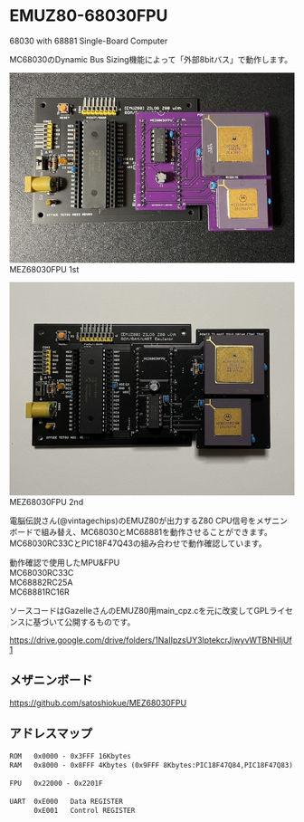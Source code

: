 # EMUZ80-68030FPU
68030 with 68881 Single-Board Computer

MC68030のDynamic Bus Sizing機能によって「外部8bitバス」で動作します。

![MEZ68030FPU](https://github.com/satoshiokue/EMUZ80-68030FPU/blob/main/IMG_1721.jpeg)  
MEZ68030FPU 1st  

![MEZ68030FPU](https://github.com/satoshiokue/EMUZ80-68030FPU/blob/main/IMG_1818.jpeg)  
MEZ68030FPU 2nd  

電脳伝説さん(@vintagechips)のEMUZ80が出力するZ80 CPU信号をメザニンボードで組み替え、MC68030とMC68881を動作させることができます。  
MC68030RC33CとPIC18F47Q43の組み合わせで動作確認しています。  

動作確認で使用したMPU&FPU  
MC68030RC33C  
MC68882RC25A  
MC68881RC16R  

ソースコードはGazelleさんのEMUZ80用main_cpz.cを元に改変してGPLライセンスに基づいて公開するものです。

https://drive.google.com/drive/folders/1NaIIpzsUY3lptekcrJjwyvWTBNHIjUf1

## メザニンボード
https://github.com/satoshiokue/MEZ68030FPU

## アドレスマップ
```
ROM   0x0000 - 0x3FFF 16Kbytes
RAM   0x8000 - 0x8FFF 4Kbytes (0x9FFF 8Kbytes:PIC18F47Q84,PIC18F47Q83)

FPU   0x22000 - 0x2201F

UART  0xE000   Data REGISTER
      0xE001   Control REGISTER
```

